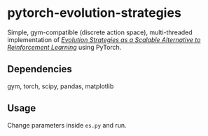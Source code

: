 # pytorch-evolution-strategies
Simple, gym-compatible (discrete action space), multi-threaded implementation of [*Evolution Strategies as a Scalable Alternative to Reinforcement Learning*](https://arxiv.org/abs/1703.03864) using PyTorch.

## Dependencies
gym, torch, scipy, pandas, matplotlib

## Usage
Change parameters inside `es.py` and run.
